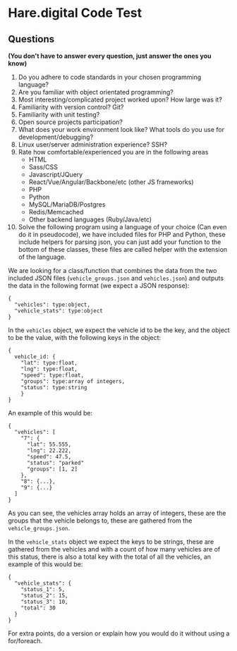 # Hare.digital Code Test

## Questions
**(You don't have to answer every question, just answer the ones you know)**

1. Do you adhere to code standards in your chosen programming language?
2. Are you familiar with object orientated programming?
3. Most interesting/complicated project worked upon? How large was it?
4. Familiarity with version control? Git?
5. Familiarity with unit testing?
6. Open source projects participation?
7. What does your work environment look like? What tools do you use for development/debugging?
8. Linux user/server administration experience? SSH?
9. Rate how comfortable/experienced you are in the following areas
    - HTML
    - Sass/CSS
    - Javascript/JQuery
    - React/Vue/Angular/Backbone/etc (other JS frameworks)
    - PHP
    - Python
    - MySQL/MariaDB/Postgres
    - Redis/Memcached
    - Other backend languages (Ruby/Java/etc)
10. Solve the following program using a language of your choice (Can even do it in pseudocode), we have included files for PHP and Python, these include
helpers for parsing json, you can just add your function to the bottom of these classes, these files are called helper with the extension of the language.

We are looking for a class/function that combines the data from the two included JSON files (`vehicle_groups.json` and
`vehicles.json`) and outputs the data in the following format (we expect a JSON response):

```
{
  "vehicles": type:object,
  "vehicle_stats": type:object
}
 ```

In the `vehicles` object, we expect the vehicle id to be the key, and the object to be the value, with the following keys
in the object:

```
{
  vehicle_id: {
    "lat": type:float,
    "lng": type:float,
    "speed": type:float,
    "groups": type:array of integers,
    "status": type:string
    }
}
```

An example of this would be:

```
{
  "vehicles": [
    "7": {
      "lat": 55.555,
      "lng": 22.222,
      "speed": 47.5,
      "status": "parked"
      "groups": [1, 2]
    },
    "8": {...},
    "9": {...}
  ]
}
```

As you can see, the vehicles array holds an array of integers, these are the groups that the vehicle belongs to, these
are gathered from the `vehicle_groups.json`.

In the `vehicle_stats` object we expect the keys to be strings, these are gathered from the vehicles and with a count of
how many vehicles are of this status, there is also a total key with the total of all the vehicles, an example of this
would be:

```
{
  "vehicle_stats": {
    "status_1": 5,
    "status_2": 15,
    "status_3": 10,
    "total": 30
  }
}
```

For extra points, do a version or explain how you would do it without using a for/foreach.
